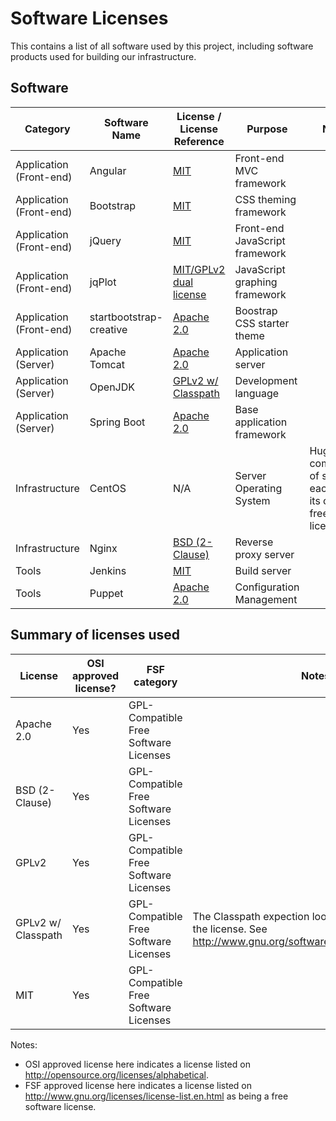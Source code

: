 # Software Licenses

This contains a list of all software used by this project,
including software products used for building our infrastructure.


## Software

| Category                | Software Name           | License / License Reference                                                                    | Purpose                        | Notes                                                        |
|-------------------------|-------------------------|------------------------------------------------------------------------------------------------|--------------------------------|--------------------------------------------------------------|
| Application (Front-end) | Angular                 | [MIT](https://github.com/angular/angular.js/blob/master/LICENSE)                               | Front-end MVC framework        |                                                              |
| Application (Front-end) | Bootstrap               | [MIT](https://github.com/twbs/bootstrap/blob/master/LICENSE)                                   | CSS theming framework          |                                                              |
| Application (Front-end) | jQuery                  | [MIT](https://jquery.org/license/)                                                             | Front-end JavaScript framework |                                                              |
| Application (Front-end) | jqPlot                  | [MIT/GPLv2 dual license](http://www.jqplot.com/info.php)                                       | JavaScript graphing framework  |                                                              |
| Application (Front-end) | startbootstrap-creative | [Apache 2.0](https://github.com/IronSummitMedia/startbootstrap-creative/blob/gh-pages/LICENSE) | Boostrap CSS starter theme     |                                                              |
| Application (Server)    | Apache Tomcat           | [Apache 2.0](http://tomcat.apache.org/legal.html)                                              | Application server             |                                                              |
| Application (Server)    | OpenJDK                 | [GPLv2 w/ Classpath](http://openjdk.java.net/legal/gplv2+ce.html)                              | Development language           |                                                              |
| Application (Server)    | Spring Boot             | [Apache 2.0](http://www.springframework.net/license.html)                                      | Base application framework     |                                                              |
| Infrastructure          | CentOS                  | N/A                                                                                            | Server Operating System        | Huge compilation of software each with its own free license. |
| Infrastructure          | Nginx                   | [BSD (2-Clause)](http://nginx.org/LICENSE)                                                     | Reverse proxy server           |                                                              |
| Tools                   | Jenkins                 | [MIT](https://jenkins-ci.org/mit-license)                                                      | Build server                   |                                                              |
| Tools                   | Puppet                  | [Apache 2.0](https://puppetlabs.com/apache)                                                    | Configuration Management       |                                                              |

## Summary of licenses used

| License            | OSI approved license? | FSF category                          | Notes                                                                                                                   |
|--------------------|-----------------------|---------------------------------------|-------------------------------------------------------------------------------------------------------------------------|
| Apache 2.0         | Yes                   | GPL-Compatible Free Software Licenses |                                                                                                                         |
| BSD (2-Clause)     | Yes                   | GPL-Compatible Free Software Licenses |                                                                                                                         |
| GPLv2              | Yes                   | GPL-Compatible Free Software Licenses |                                                                                                                         |
| GPLv2 w/ Classpath | Yes                   | GPL-Compatible Free Software Licenses | The Classpath expection loosens certain portions of the license. See http://www.gnu.org/software/classpath/license.html |
| MIT                | Yes                   | GPL-Compatible Free Software Licenses |                                                                                                                         |

Notes:
* OSI approved license here indicates a license listed on http://opensource.org/licenses/alphabetical.
* FSF approved license here indicates a license listed on http://www.gnu.org/licenses/license-list.en.html as being a free software license.
